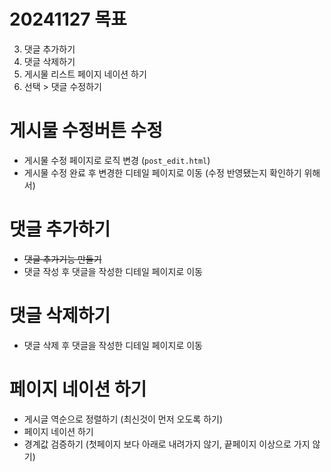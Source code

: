 # 20241127 목표
3. 댓글 추가하기
4. 댓글 삭제하기
5. 게시물 리스트 페이지 네이션 하기
6. 선택 > 댓글 수정하기

# 게시물 수정버튼 수정
- 게시물 수정 페이지로 로직 변경 (`post_edit.html`)
- 게시물 수정 완료 후 변경한 디테일 페이지로 이동 (수정 반영됐는지 확인하기 위해서)

# 댓글 추가하기
- ~~댓글 추가기능 만들기~~
- 댓글 작성 후 댓글을 작성한 디테일 페이지로 이동

# 댓글 삭제하기
- 댓글 삭제 후 댓글을 작성한 디테일 페이지로 이동

# 페이지 네이션 하기
- 게시글 역순으로 정렬하기 (최신것이 먼저 오도록 하기)
- 페이지 네이션 하기
- 경계값 검증하기 (첫페이지 보다 아래로 내려가지 않기, 끝페이지 이상으로 가지 않기)
